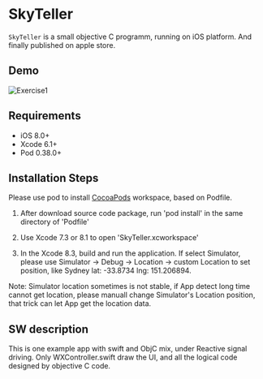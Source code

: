 # SkyTeller 

`SkyTeller` is a small objective C programm, running on iOS platform. And finally published on apple store.




## Demo	
![Exercise1](https://github.com/roger-zhang-eng/SkyTeller/demo/1.png)

## Requirements
- iOS 8.0+
- Xcode 6.1+
- Pod 0.38.0+

## Installation Steps
Please use pod to install [CocoaPods](https://cocoapods.org) workspace, based on Podfile.

1) After download source code package, run 'pod install' in the same directory of 'Podfile'

2) Use Xcode 7.3 or 8.1 to open 'SkyTeller.xcworkspace'

3) In the Xcode 8.3, build and run the application. If select Simulator, please use Simulator -> Debug -> Location -> custom Location to set position, like Sydney lat: -33.8734 lng: 151.206894.

Note: Simulator location sometimes is not stable, if App detect long time cannot get location, please manuall change Simulator's Location position, that trick can let App get the location data. 
 
## SW description
This is one example app with swift and ObjC mix, under Reactive signal driving. 
Only WXController.swift draw the UI, and all the logical code designed by objective C code.
